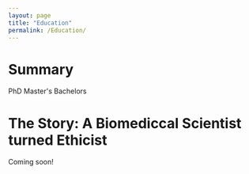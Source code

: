 ```yaml
---
layout: page
title: "Education"
permalink: /Education/
---
```


Summary
======

PhD
Master's
Bachelors 

The Story: A Biomediccal Scientist turned Ethicist
======

Coming soon! 
